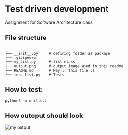# Test driven development

Assignment for Software Architecture class

## File structure

```
.
├── __init__.py     # defining folder as package
├── .gitignore
├── my_list.py      # list class
├── output.png      # output image used in this readme
├── README.md       # Hey... this file :)
└── test_list.py    # Tests

```

## How to test:

``` python3 -m unittest ```

## How outoput should look

![my output](https://github.com/lima1756/test_driven_development/blob/master/output.png)